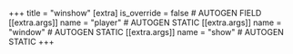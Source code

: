 +++
title = "winshow"
[extra]
is_override = false # AUTOGEN FIELD
[[extra.args]]
name = "player" # AUTOGEN STATIC
[[extra.args]]
name = "window" # AUTOGEN STATIC
[[extra.args]]
name = "show" # AUTOGEN STATIC
+++